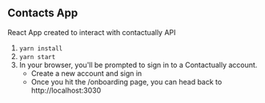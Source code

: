 ## Contacts App

React App created to interact with contactually API

1) `yarn install`
2) `yarn start`
3) In your browser, you'll be prompted to sign in to a Contactually account.
   - Create a new account and sign in
   - Once you hit the /onboarding page, you can head back to http://localhost:3030